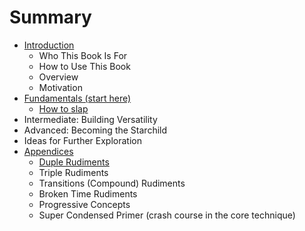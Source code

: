 # Summary

* [Introduction](README.md)
  * Who This Book Is For
  * How to Use This Book
  * Overview
  * Motivation
* [Fundamentals \(start here\)](fundamentals-start-here.md)
  * [How to slap](fundamentals-start-here/how-to-slap.md)
* Intermediate: Building Versatility
* Advanced: Becoming the Starchild
* Ideas for Further Exploration
* [Appendices](appendices.md)
  * [Duple Rudiments](appendices/basic-rudiments.md)
  * Triple Rudiments
  * Transitions \(Compound\) Rudiments
  * Broken Time Rudiments
  * Progressive Concepts
  * Super Condensed Primer \(crash course in the core technique\)

